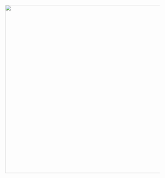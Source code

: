 <img src="https://user-images.githubusercontent.com/70894372/185843560-d4b41db9-b69c-42e0-9952-9f60784cc849.jpg" width="550" height="550">
